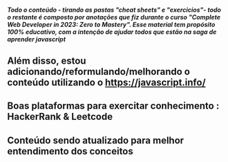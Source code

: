 ##### Todo o conteúdo - tirando as pastas "cheat sheets" e "exercicios"- todo o restante é composto por anotações que fiz durante o curso "Complete Web Developer in 2023: Zero to Mastery". Esse material tem propósito 100% educativo, com a intenção de ajudar todos que estão na saga de aprender javascript

## Além disso, estou adicionando/reformulando/melhorando o conteúdo utilizando o https://javascript.info/


## Boas plataformas para exercitar conhecimento : HackerRank & Leetcode


## Conteúdo sendo atualizado para melhor entendimento dos conceitos
